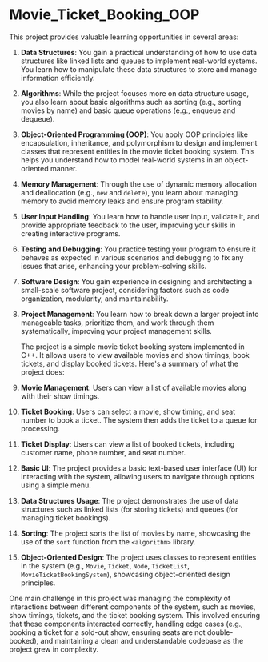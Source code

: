 # Movie_Ticket_Booking_OOP
   This project provides valuable learning opportunities in several areas:

1. **Data Structures**: You gain a practical understanding of how to use data structures like linked lists and queues to implement real-world systems. You learn how to manipulate these data structures to store and manage information efficiently.

2. **Algorithms**: While the project focuses more on data structure usage, you also learn about basic algorithms such as sorting (e.g., sorting movies by name) and basic queue operations (e.g., enqueue and dequeue).

3. **Object-Oriented Programming (OOP)**: You apply OOP principles like encapsulation, inheritance, and polymorphism to design and implement classes that represent entities in the movie ticket booking system. This helps you understand how to model real-world systems in an object-oriented manner.

4. **Memory Management**: Through the use of dynamic memory allocation and deallocation (e.g., `new` and `delete`), you learn about managing memory to avoid memory leaks and ensure program stability.

5. **User Input Handling**: You learn how to handle user input, validate it, and provide appropriate feedback to the user, improving your skills in creating interactive programs.

6. **Testing and Debugging**: You practice testing your program to ensure it behaves as expected in various scenarios and debugging to fix any issues that arise, enhancing your problem-solving skills.

7. **Software Design**: You gain experience in designing and architecting a small-scale software project, considering factors such as code organization, modularity, and maintainability.

8. **Project Management**: You learn how to break down a larger project into manageable tasks, prioritize them, and work through them systematically, improving your project management skills.

   The project is a simple movie ticket booking system implemented in C++. It allows users to view available movies and show timings, book tickets, and display booked tickets. Here's a summary of what the project does:

1. **Movie Management**: Users can view a list of available movies along with their show timings.

2. **Ticket Booking**: Users can select a movie, show timing, and seat number to book a ticket. The system then adds the ticket to a queue for processing.

3. **Ticket Display**: Users can view a list of booked tickets, including customer name, phone number, and seat number.

4. **Basic UI**: The project provides a basic text-based user interface (UI) for interacting with the system, allowing users to navigate through options using a simple menu.

5. **Data Structures Usage**: The project demonstrates the use of data structures such as linked lists (for storing tickets) and queues (for managing ticket bookings).

6. **Sorting**: The project sorts the list of movies by name, showcasing the use of the `sort` function from the `<algorithm>` library.

7. **Object-Oriented Design**: The project uses classes to represent entities in the system (e.g., `Movie`, `Ticket`, `Node`, `TicketList`, `MovieTicketBookingSystem`), showcasing object-oriented design principles.

One main challenge in this project was managing the complexity of interactions between different components of the system, such as movies, show timings, tickets, and the ticket booking system. This involved ensuring that these components interacted correctly, handling edge cases (e.g., booking a ticket for a sold-out show, ensuring seats are not double-booked), and maintaining a clean and understandable codebase as the project grew in complexity.
